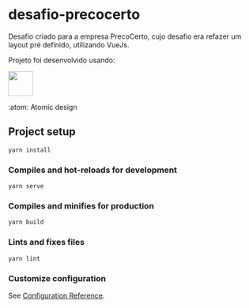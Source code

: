 # desafio-precocerto

Desafio criado para a empresa PrecoCerto, cujo desafio era refazer um layout pré definido, utilizando VueJs.

Projeto foi desenvolvido usando:

<img src="https://img.shields.io/badge/Vue.js-35495E?style=for-the-badge&logo=vue-dot-js&logoColor=4FC08D" width="50">

:atom: Atomic design

## Project setup
```
yarn install
```

### Compiles and hot-reloads for development
```
yarn serve
```

### Compiles and minifies for production
```
yarn build
```

### Lints and fixes files
```
yarn lint
```

### Customize configuration
See [Configuration Reference](https://cli.vuejs.org/config/).
